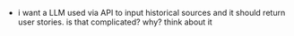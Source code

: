 * i want a LLM used via API to input historical sources and it should return user stories. is that complicated? why? think about it
